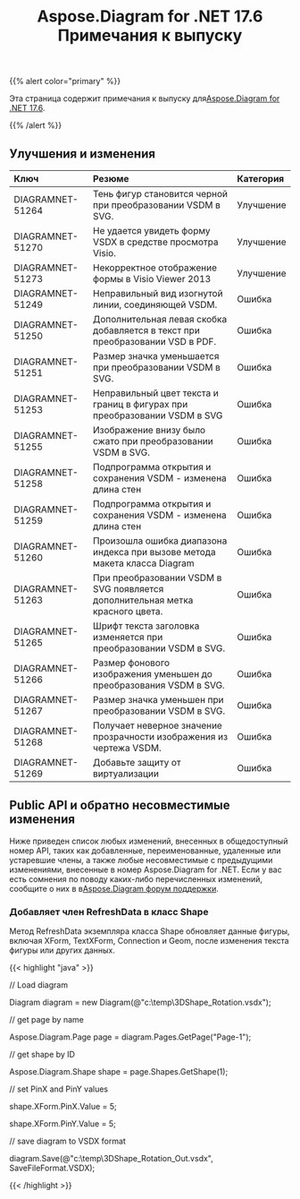 ﻿---
title: Aspose.Diagram for .NET 17.6 Примечания к выпуску
type: docs
weight: 70
url: /ru/net/aspose-diagram-for-net-17-6-release-notes/
---
{{% alert color="primary" %}} 

 Эта страница содержит примечания к выпуску для[Aspose.Diagram for .NET 17.6](https://www.nuget.org/packages/Aspose.Diagram/17.6.0).

{{% /alert %}} 
## **Улучшения и изменения**

|**Ключ**|**Резюме**|**Категория**|
|:- |:- |:- |
|DIAGRAMNET-51264|Тень фигур становится черной при преобразовании VSDM в SVG.|Улучшение|
|DIAGRAMNET-51270|Не удается увидеть форму VSDX в средстве просмотра Visio.|Улучшение|
|DIAGRAMNET-51273|Некорректное отображение формы в Visio Viewer 2013|Улучшение|
|DIAGRAMNET-51249|Неправильный вид изогнутой линии, соединяющей VSDM.|Ошибка|
|DIAGRAMNET-51250|Дополнительная левая скобка добавляется в текст при преобразовании VSD в PDF.|Ошибка|
|DIAGRAMNET-51251|Размер значка уменьшается при преобразовании VSDM в SVG.|Ошибка|
|DIAGRAMNET-51253|Неправильный цвет текста и границ в фигурах при преобразовании VSDM в SVG|Ошибка|
|DIAGRAMNET-51255|Изображение внизу было сжато при преобразовании VSDM в SVG.|Ошибка|
|DIAGRAMNET-51258|Подпрограмма открытия и сохранения VSDM - изменена длина стен|Ошибка|
|DIAGRAMNET-51259|Подпрограмма открытия и сохранения VSDM - изменена длина стен|Ошибка|
|DIAGRAMNET-51260|Произошла ошибка диапазона индекса при вызове метода макета класса Diagram|Ошибка|
|DIAGRAMNET-51263|При преобразовании VSDM в SVG появляется дополнительная метка красного цвета.|Ошибка|
|DIAGRAMNET-51265|Шрифт текста заголовка изменяется при преобразовании VSDM в SVG.|Ошибка|
|DIAGRAMNET-51266|Размер фонового изображения уменьшен до преобразования VSDM в SVG.|Ошибка|
|DIAGRAMNET-51267|Размер значка уменьшен при преобразовании VSDM в SVG.|Ошибка|
|DIAGRAMNET-51268|Получает неверное значение прозрачности изображения из чертежа VSDM.|Ошибка|
|DIAGRAMNET-51269|Добавьте защиту от виртуализации|Ошибка|
## **Public API и обратно несовместимые изменения**
Ниже приведен список любых изменений, внесенных в общедоступный номер API, таких как добавленные, переименованные, удаленные или устаревшие члены, а также любые несовместимые с предыдущими изменениями, внесенные в номер Aspose.Diagram for .NET. Если у вас есть сомнения по поводу каких-либо перечисленных изменений, сообщите о них в в[Aspose.Diagram форум поддержки](https://forum.aspose.com/c/diagram/17).
### **Добавляет член RefreshData в класс Shape**
Метод RefreshData экземпляра класса Shape обновляет данные фигуры, включая XForm, TextXForm, Connection и Geom, после изменения текста фигуры или других данных.

{{< highlight "java" >}}

 // Load diagram

Diagram diagram = new Diagram(@"c:\temp\3DShape_Rotation.vsdx");

// get page by name

Aspose.Diagram.Page page = diagram.Pages.GetPage("Page-1");

// get shape by ID

Aspose.Diagram.Shape shape = page.Shapes.GetShape(1);

// set PinX and PinY values

shape.XForm.PinX.Value = 5;

shape.XForm.PinY.Value = 5;

// save diagram to VSDX format

diagram.Save(@"c:\temp\3DShape_Rotation_Out.vsdx", SaveFileFormat.VSDX);

{{< /highlight >}}
